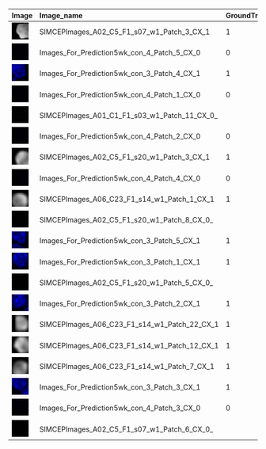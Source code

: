 |Image|Image_name|GroundTruth| P_None_Nuc| P_Nuclei| 
| :------------- | :------------- |:------------- |:------------- |:------------- | 
|![image](SIMCEPImages_A02_C5_F1_s07_w1_Patch_3_CX_1.jpg)|SIMCEPImages_A02_C5_F1_s07_w1_Patch_3_CX_1|1|7.78507e-05|0.999922| 
|![image](Images_For_Prediction5wk_con_4_Patch_5_CX_0.jpg)|Images_For_Prediction5wk_con_4_Patch_5_CX_0|0|0.874929|0.125071| 
|![image](Images_For_Prediction5wk_con_3_Patch_4_CX_1.jpg)|Images_For_Prediction5wk_con_3_Patch_4_CX_1|1|0.857978|0.142022| 
|![image](Images_For_Prediction5wk_con_4_Patch_1_CX_0.jpg)|Images_For_Prediction5wk_con_4_Patch_1_CX_0|0|0.796033|0.203967| 
|![image](SIMCEPImages_A01_C1_F1_s03_w1_Patch_11_CX_0_.jpg)|SIMCEPImages_A01_C1_F1_s03_w1_Patch_11_CX_0_||0.874826|0.125174| 
|![image](Images_For_Prediction5wk_con_4_Patch_2_CX_0.jpg)|Images_For_Prediction5wk_con_4_Patch_2_CX_0|0|0.862351|0.137649| 
|![image](SIMCEPImages_A02_C5_F1_s20_w1_Patch_3_CX_1.jpg)|SIMCEPImages_A02_C5_F1_s20_w1_Patch_3_CX_1|1|1.14858e-05|0.999989| 
|![image](Images_For_Prediction5wk_con_4_Patch_4_CX_0.jpg)|Images_For_Prediction5wk_con_4_Patch_4_CX_0|0|0.874826|0.125174| 
|![image](SIMCEPImages_A06_C23_F1_s14_w1_Patch_1_CX_1.jpg)|SIMCEPImages_A06_C23_F1_s14_w1_Patch_1_CX_1|1|0.00016908|0.999831| 
|![image](SIMCEPImages_A02_C5_F1_s20_w1_Patch_8_CX_0_.jpg)|SIMCEPImages_A02_C5_F1_s20_w1_Patch_8_CX_0_||0.874826|0.125174| 
|![image](Images_For_Prediction5wk_con_3_Patch_5_CX_1.jpg)|Images_For_Prediction5wk_con_3_Patch_5_CX_1|1|0.075193|0.924807| 
|![image](Images_For_Prediction5wk_con_3_Patch_1_CX_1.jpg)|Images_For_Prediction5wk_con_3_Patch_1_CX_1|1|0.26238|0.73762| 
|![image](SIMCEPImages_A02_C5_F1_s20_w1_Patch_5_CX_0_.jpg)|SIMCEPImages_A02_C5_F1_s20_w1_Patch_5_CX_0_||0.874847|0.125153| 
|![image](Images_For_Prediction5wk_con_3_Patch_2_CX_1.jpg)|Images_For_Prediction5wk_con_3_Patch_2_CX_1|1|0.308789|0.691211| 
|![image](SIMCEPImages_A06_C23_F1_s14_w1_Patch_22_CX_1.jpg)|SIMCEPImages_A06_C23_F1_s14_w1_Patch_22_CX_1|1|0.000352775|0.999647| 
|![image](SIMCEPImages_A06_C23_F1_s14_w1_Patch_12_CX_1.jpg)|SIMCEPImages_A06_C23_F1_s14_w1_Patch_12_CX_1|1|0.000239653|0.99976| 
|![image](SIMCEPImages_A06_C23_F1_s14_w1_Patch_7_CX_1.jpg)|SIMCEPImages_A06_C23_F1_s14_w1_Patch_7_CX_1|1|0.000154575|0.999845| 
|![image](Images_For_Prediction5wk_con_3_Patch_3_CX_1.jpg)|Images_For_Prediction5wk_con_3_Patch_3_CX_1|1|0.184799|0.815201| 
|![image](Images_For_Prediction5wk_con_4_Patch_3_CX_0.jpg)|Images_For_Prediction5wk_con_4_Patch_3_CX_0|0|0.874937|0.125063| 
|![image](SIMCEPImages_A02_C5_F1_s07_w1_Patch_6_CX_0_.jpg)|SIMCEPImages_A02_C5_F1_s07_w1_Patch_6_CX_0_||0.874827|0.125173| 
